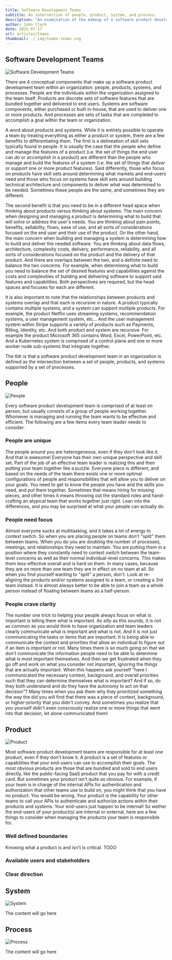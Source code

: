 ```yaml
---
title: Software Development Teams
subtitle: An intersection of people, product, system, and process.
description: "An examination of the makeup of a software product development team. More specifically, how a software development team is composed of people, product, system, and process. Also includes some considerations for each component."
author: John Clark
date: 2025-07-17
url: articles/teams
thumbnail: ./_img/teams-teams.svg
---
```

## Software Development Teams

<div class="portrait">

![Software Development Teams](./_img/teams-teams.svg)

There are 4 conceptual components that make up a software product development team within an organization: people, products, systems, and processes. People are the individuals within the organization assigned to the team itself. Products are discrete sets of software features that are bundled together and delivered to end users. Systems are software components, either purchased or built in-house, that are used to deliver one or more products. And processes are sets of tasks that are completed to accomplish a goal within the team or organization.

A word about products and systems. While it is entirely possible to operate a team by treating everything as either a product or system, there are a few benefits to differentiating them. The first is a delineation of skill sets typically found in people. It is usually the case that the people who define and manage the features of a product (i.e. the set of things the end user can _do_ or _accomplish_ in a product) are different than the people who manage and build the features of a system (i.e. the set of things that _deliver_ or _support_ one or more product features). Said differently, those who focus on products have skill sets around determining what markets and end-users need and those who focus on systems have skill sets around building technical architecture and components to deliver what was determined to be needed. Sometimes these people are the same, and sometimes they are different.

The second benefit is that you need to be in a different head space when thinking about products versus thinking about systems. The main concern when designing and managing a product is determining what to build that will solve or address the user's needs. You are thinking about pain points, benefits, sellability, flows, ease of use, and all sorts of considerations focused on the end user and their use of the product. On the other hand, the main concern when building and managing a system is determining how to build and deliver the needed software. You are thinking about data flows, architecture, complexity costs, delivery, performance, reliability, and all sorts of considerations focused on the product and the delivery of that product. And there are overlaps between the two, and a definite need to balance the two concerns. For example, when determining what to build you need to balance the set of desired features and capabilities against the costs and complexities of building and delivering software to support said features and capabilities. Both perspectives are required, but the head spaces and focuses for each are different.

It is also important to note that the relationships between products and systems overlap and that each is recursive in nature. A product typically contains multiple systems, and a system can support multiple products. For example, the product Netflix uses streaming systems, recommendation systems, a user management system, etc... And the user management system within Stripe supports a variety of products such as Payments, Billing, Identity, etc. And both product and system are recursive. For example the product Microsoft 365 contains Word, Excel, PowerPoint, etc. And a Kubernetes system is comprised of a control plane and one or more worker node sub-systems that integrate together.

The tldr is that a software product development team in an organization is defined as the intersection between a set of people, products, and systems supported by a set of processes.

</div>

## People

<div class="portrait">

![People](./_img/teams-people.svg)

Every software product development team is comprised of at least on person, but usually consists of a group of people working together. Whomever is managing and running the team wants to be effective and efficient. The following are a few items every team leader needs to consider.

### People are unique
The people around you are heterogeneous, even if they don't look like it. And that is awesome! Everyone has their own unique perspective and skill set. Part of the job of an effective team leader is realizing this and then putting your team together like a puzzle. Everyone piece is different, and based on the needs of the team there exists one or more optimal configurations of people and responsibilities that will allow you to deliver on your goals. You need to get to know the people you have and the skills you need, and put them together. Sometimes that means hiring for missing pieces, and other times it means throwing out the standard roles and hand-crafting an atypical team that works together just right. Lean into the differences, and you may be surprised at what your people can actually do.

### People need focus
Almost everyone sucks at multitasking, and it takes a lot of energy to context switch. So when you are placing people on teams don't "split" them between teams. When you do you are doubling the number of processes, meetings, and relationships they need to maintain. You are putting them in a position where they constantly need to context switch between the team-level concerns as well as their normal individual-level concerns. This makes them less-effective overall and is hard on them. In many cases, because they are on more than one team they are in effect on no team at all. So when you find yourself wanting to "split" a person, don't. Look at re-aligning the products and/or systems assigned to a team, or creating a 3rd team instead. It is almost always better to be able to join a team as a whole person instead of floating between teams as a half-person.

### People crave clarity
The number one trick to helping your people always focus on what is important is telling them what is important. As silly as this sounds, it is not as common as you would think to have organization and team leaders clearly communicate what is important and what is not. And it is not just communicating the tasks or items that are important. It is being able to communicate the context and priorities that allow an individual to figure out if an item is important or not. Many times there is so much going on that we don't communicate the information people need to be able to determine what is most important themselves. And then we get frustrated when they go off and work on what you consider not important, ignoring the things that are actually important. When this happens ask yourself "have I communicated the necessary context, background, and overall priorities such that they can determine themselves what is important? And if so, do they both understand and do they have the autonomy to act on that decision"? Many times when you ask them why they prioritized something the way the did you will find that there was a piece of context, background, or higher-priority that you didn't convey. And sometimes you realize that you yourself didn't even consciously realize one or more things that went into that decision, let alone communicated them!

</div>

## Product

<div class="portrait">

![Product](./_img/teams-product.svg)

Most software product development teams are responsible for at least one product, even if they don't know it. A product is a set of features or capabilities that your end-users can use to accomplish their goals. The most obvious products are those that are bundled and sold to end users directly, like the public-facing SaaS product that you pay for with a credit card. But sometimes your product isn't quite as obvious. For example, if your team is in charge of the internal APIs for authentication and authorization that other teams use to build on, you might think that you have no product. You would be wrong. Your product is the capability for other teams to call your APIs to authenticate and authorize actions within their products and systems. Your end-users just happen to be internal! So wether the end-users of your product(s) are internal or external, here are a few things to consider when managing the products your team is responsible for.

### Well defined boundaries
Knowing what a product is and isn't is critical. TODO

### Available users and stakeholders

### Clear direction

</div>

## System

<div class="portrait">

![System](./_img/teams-system.svg)

The content will go here

</div>

## Process

<div class="portrait">

![Process](./_img/teams-process.svg)

The content will go here

</div>